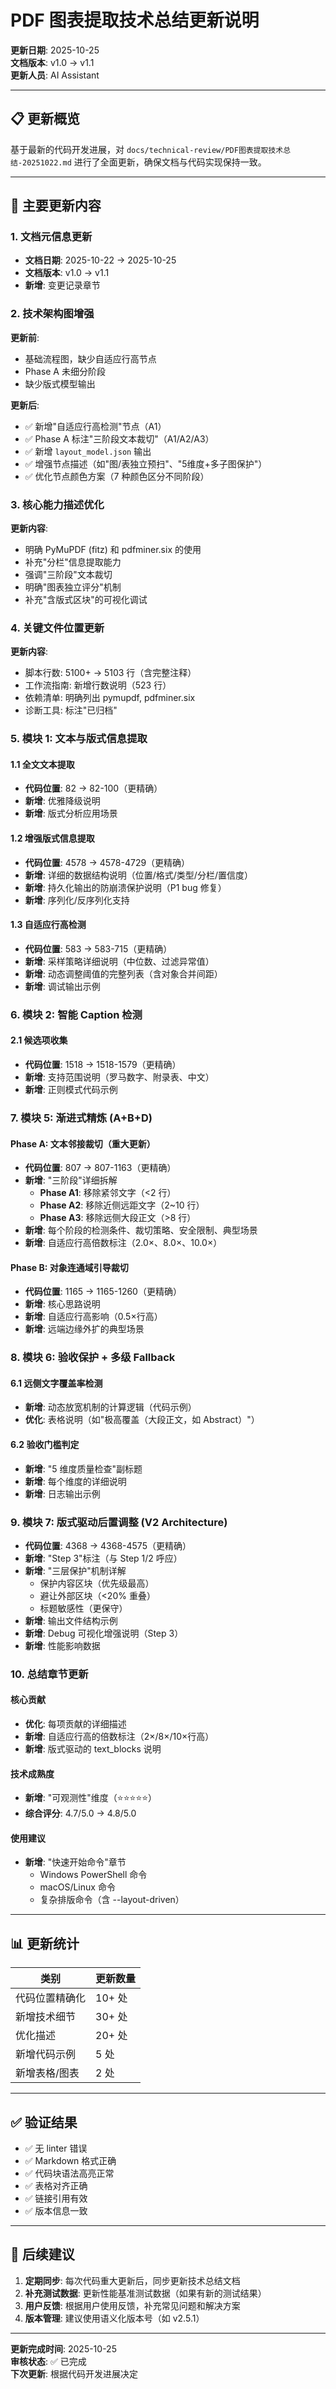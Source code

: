 # PDF 图表提取技术总结更新说明

**更新日期**: 2025-10-25  
**文档版本**: v1.0 → v1.1  
**更新人员**: AI Assistant

---

## 📋 更新概览

基于最新的代码开发进展，对 `docs/technical-review/PDF图表提取技术总结-20251022.md` 进行了全面更新，确保文档与代码实现保持一致。

---

## 🔄 主要更新内容

### 1. 文档元信息更新

- **文档日期**: 2025-10-22 → 2025-10-25
- **文档版本**: v1.0 → v1.1
- **新增**: 变更记录章节

### 2. 技术架构图增强

**更新前**:
- 基础流程图，缺少自适应行高节点
- Phase A 未细分阶段
- 缺少版式模型输出

**更新后**:
- ✅ 新增"自适应行高检测"节点（A1）
- ✅ Phase A 标注"三阶段文本裁切"（A1/A2/A3）
- ✅ 新增 `layout_model.json` 输出
- ✅ 增强节点描述（如"图/表独立预扫"、"5维度+多子图保护"）
- ✅ 优化节点颜色方案（7 种颜色区分不同阶段）

### 3. 核心能力描述优化

**更新内容**:
- 明确 PyMuPDF (fitz) 和 pdfminer.six 的使用
- 补充"分栏"信息提取能力
- 强调"三阶段"文本裁切
- 明确"图表独立评分"机制
- 补充"含版式区块"的可视化调试

### 4. 关键文件位置更新

**更新内容**:
- 脚本行数: 5100+ → 5103 行（含完整注释）
- 工作流指南: 新增行数说明（523 行）
- 依赖清单: 明确列出 pymupdf, pdfminer.six
- 诊断工具: 标注"已归档"

### 5. 模块 1: 文本与版式信息提取

#### 1.1 全文文本提取
- **代码位置**: 82 → 82-100（更精确）
- **新增**: 优雅降级说明
- **新增**: 版式分析应用场景

#### 1.2 增强版式信息提取
- **代码位置**: 4578 → 4578-4729（更精确）
- **新增**: 详细的数据结构说明（位置/格式/类型/分栏/置信度）
- **新增**: 持久化输出的防崩溃保护说明（P1 bug 修复）
- **新增**: 序列化/反序列化支持

#### 1.3 自适应行高检测
- **代码位置**: 583 → 583-715（更精确）
- **新增**: 采样策略详细说明（中位数、过滤异常值）
- **新增**: 动态调整阈值的完整列表（含对象合并间距）
- **新增**: 调试输出示例

### 6. 模块 2: 智能 Caption 检测

#### 2.1 候选项收集
- **代码位置**: 1518 → 1518-1579（更精确）
- **新增**: 支持范围说明（罗马数字、附录表、中文）
- **新增**: 正则模式代码示例

### 7. 模块 5: 渐进式精炼 (A+B+D)

#### Phase A: 文本邻接裁切（重大更新）
- **代码位置**: 807 → 807-1163（更精确）
- **新增**: "三阶段"详细拆解
  - **Phase A1**: 移除紧邻文字（<2 行）
  - **Phase A2**: 移除近侧远距文字（2~10 行）
  - **Phase A3**: 移除远侧大段正文（>8 行）
- **新增**: 每个阶段的检测条件、裁切策略、安全限制、典型场景
- **新增**: 自适应行高倍数标注（2.0×、8.0×、10.0×）

#### Phase B: 对象连通域引导裁切
- **代码位置**: 1165 → 1165-1260（更精确）
- **新增**: 核心思路说明
- **新增**: 自适应行高影响（0.5×行高）
- **新增**: 远端边缘外扩的典型场景

### 8. 模块 6: 验收保护 + 多级 Fallback

#### 6.1 远侧文字覆盖率检测
- **新增**: 动态放宽机制的计算逻辑（代码示例）
- **优化**: 表格说明（如"极高覆盖（大段正文，如 Abstract）"）

#### 6.2 验收门槛判定
- **新增**: "5 维度质量检查"副标题
- **新增**: 每个维度的详细说明
- **新增**: 日志输出示例

### 9. 模块 7: 版式驱动后置调整 (V2 Architecture)

- **代码位置**: 4368 → 4368-4575（更精确）
- **新增**: "Step 3"标注（与 Step 1/2 呼应）
- **新增**: "三层保护"机制详解
  - 保护内容区块（优先级最高）
  - 避让外部区块（<20% 重叠）
  - 标题敏感性（更保守）
- **新增**: 输出文件结构示例
- **新增**: Debug 可视化增强说明（Step 3）
- **新增**: 性能影响数据

### 10. 总结章节更新

#### 核心贡献
- **优化**: 每项贡献的详细描述
- **新增**: 自适应行高的倍数标注（2×/8×/10×行高）
- **新增**: 版式驱动的 text_blocks 说明

#### 技术成熟度
- **新增**: "可观测性"维度（⭐⭐⭐⭐⭐）
- **综合评分**: 4.7/5.0 → 4.8/5.0

#### 使用建议
- **新增**: "快速开始命令"章节
  - Windows PowerShell 命令
  - macOS/Linux 命令
  - 复杂排版命令（含 --layout-driven）

---

## 📊 更新统计

| 类别 | 更新数量 |
|------|---------|
| 代码位置精确化 | 10+ 处 |
| 新增技术细节 | 30+ 处 |
| 优化描述 | 20+ 处 |
| 新增代码示例 | 5 处 |
| 新增表格/图表 | 2 处 |

---

## ✅ 验证结果

- ✅ 无 linter 错误
- ✅ Markdown 格式正确
- ✅ 代码块语法高亮正常
- ✅ 表格对齐正确
- ✅ 链接引用有效
- ✅ 版本信息一致

---

## 🎯 后续建议

1. **定期同步**: 每次代码重大更新后，同步更新技术总结文档
2. **补充测试数据**: 更新性能基准测试数据（如果有新的测试结果）
3. **用户反馈**: 根据用户使用反馈，补充常见问题和解决方案
4. **版本管理**: 建议使用语义化版本号（如 v2.5.1）

---

**更新完成时间**: 2025-10-25  
**审核状态**: ✅ 已完成  
**下次更新**: 根据代码开发进展决定

